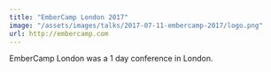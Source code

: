 ```yaml
---
title: "EmberCamp London 2017"
image: "/assets/images/talks/2017-07-11-embercamp-2017/logo.png"
url: http://embercamp.com
---
```


EmberCamp London was a 1 day conference in London.
